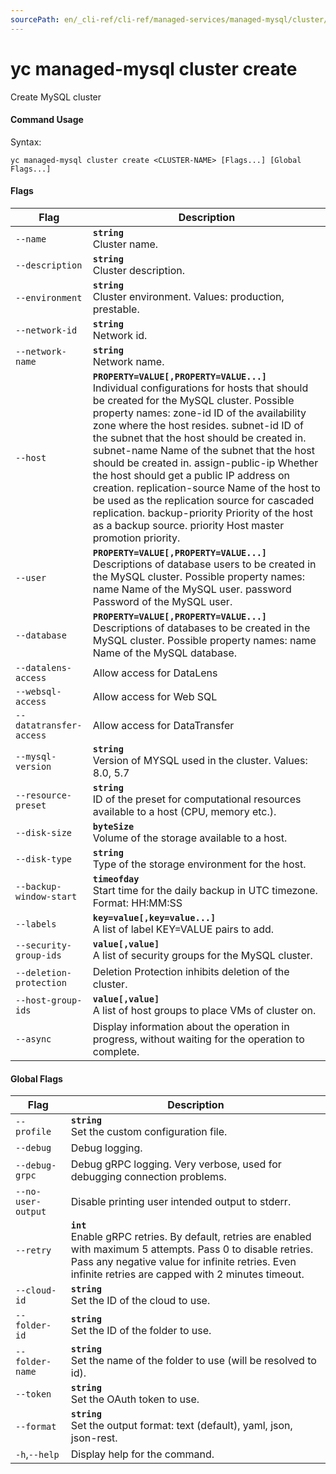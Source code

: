 ```yaml
---
sourcePath: en/_cli-ref/cli-ref/managed-services/managed-mysql/cluster/create.md
---
```

# yc managed-mysql cluster create

Create MySQL cluster

#### Command Usage

Syntax: 

`yc managed-mysql cluster create <CLUSTER-NAME> [Flags...] [Global Flags...]`

#### Flags

| Flag | Description |
|----|----|
|`--name`|<b>`string`</b><br/> Cluster name.|
|`--description`|<b>`string`</b><br/> Cluster description.|
|`--environment`|<b>`string`</b><br/> Cluster environment. Values: production, prestable.|
|`--network-id`|<b>`string`</b><br/> Network id.|
|`--network-name`|<b>`string`</b><br/> Network name.|
|`--host`|<b>`PROPERTY=VALUE[,PROPERTY=VALUE...]`</b><br/> Individual configurations for hosts that should be created for the MySQL cluster.  Possible property names:  zone-id ID of the availability zone where the host resides.  subnet-id ID of the subnet that the host should be created in.  subnet-name Name of the subnet that the host should be created in.  assign-public-ip Whether the host should get a public IP address on creation.  replication-source Name of the host to be used as the replication source for cascaded replication.  backup-priority Priority of the host as a backup source.  priority Host master promotion priority.  |
|`--user`|<b>`PROPERTY=VALUE[,PROPERTY=VALUE...]`</b><br/> Descriptions of database users to be created in the MySQL cluster.  Possible property names:  name Name of the MySQL user.  password Password of the MySQL user.  |
|`--database`|<b>`PROPERTY=VALUE[,PROPERTY=VALUE...]`</b><br/> Descriptions of databases to be created in the MySQL cluster.  Possible property names:  name Name of the MySQL database.  |
|`--datalens-access`| Allow access for DataLens|
|`--websql-access`| Allow access for Web SQL|
|`--datatransfer-access`| Allow access for DataTransfer|
|`--mysql-version`|<b>`string`</b><br/> Version of MYSQL used in the cluster. Values: 8.0, 5.7|
|`--resource-preset`|<b>`string`</b><br/> ID of the preset for computational resources available to a host (CPU, memory etc.).|
|`--disk-size`|<b>`byteSize`</b><br/> Volume of the storage available to a host.|
|`--disk-type`|<b>`string`</b><br/> Type of the storage environment for the host.|
|`--backup-window-start`|<b>`timeofday`</b><br/> Start time for the daily backup in UTC timezone. Format: HH:MM:SS|
|`--labels`|<b>`key=value[,key=value...]`</b><br/> A list of label KEY=VALUE pairs to add.|
|`--security-group-ids`|<b>`value[,value]`</b><br/> A list of security groups for the MySQL cluster.|
|`--deletion-protection`| Deletion Protection inhibits deletion of the cluster.|
|`--host-group-ids`|<b>`value[,value]`</b><br/> A list of host groups to place VMs of cluster on.|
|`--async`| Display information about the operation in progress, without waiting for the operation to complete.|

#### Global Flags

| Flag | Description |
|----|----|
|`--profile`|<b>`string`</b><br/>Set the custom configuration file.|
|`--debug`|Debug logging.|
|`--debug-grpc`|Debug gRPC logging. Very verbose, used for debugging connection problems.|
|`--no-user-output`|Disable printing user intended output to stderr.|
|`--retry`|<b>`int`</b><br/>Enable gRPC retries. By default, retries are enabled with maximum 5 attempts. Pass 0 to disable retries. Pass any negative value for infinite retries. Even infinite retries are capped with 2 minutes timeout.|
|`--cloud-id`|<b>`string`</b><br/>Set the ID of the cloud to use.|
|`--folder-id`|<b>`string`</b><br/>Set the ID of the folder to use.|
|`--folder-name`|<b>`string`</b><br/>Set the name of the folder to use (will be resolved to id).|
|`--token`|<b>`string`</b><br/>Set the OAuth token to use.|
|`--format`|<b>`string`</b><br/>Set the output format: text (default), yaml, json, json-rest.|
|`-h`,`--help`|Display help for the command.|
